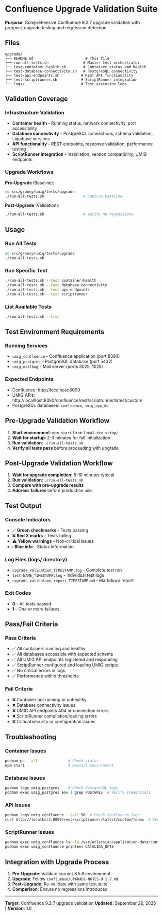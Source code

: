 # Confluence Upgrade Validation Suite

**Purpose**: Comprehensive Confluence 9.2.7 upgrade validation with pre/post-upgrade testing and regression detection

## Files

```
upgrade/
├── README.md                        # This file
├── run-all-tests.sh                # Master test orchestrator
├── test-container-health.sh        # Container status and health
├── test-database-connectivity.sh   # PostgreSQL connectivity
├── test-api-endpoints.sh          # REST API functionality
├── test-scriptrunner.sh           # ScriptRunner integration
└── logs/                          # Test execution logs
```

## Validation Coverage

### Infrastructure Validation

- **Container health** - Running status, network connectivity, port accessibility
- **Database connectivity** - PostgreSQL connections, schema validation, Liquibase versions
- **API functionality** - REST endpoints, response validation, performance testing
- **ScriptRunner integration** - Installation, version compatibility, UMIG endpoints

### Upgrade Workflows

**Pre-Upgrade** (Baseline):

```bash
cd src/groovy/umig/tests/upgrade
./run-all-tests.sh                  # Capture baseline
```

**Post-Upgrade** (Validation):

```bash
./run-all-tests.sh                  # Verify no regressions
```

## Usage

### Run All Tests

```bash
cd src/groovy/umig/tests/upgrade
./run-all-tests.sh
```

### Run Specific Test

```bash
./run-all-tests.sh --test container-health
./run-all-tests.sh --test database-connectivity
./run-all-tests.sh --test api-endpoints
./run-all-tests.sh --test scriptrunner
```

### List Available Tests

```bash
./run-all-tests.sh --list
```

## Test Environment Requirements

### Running Services

- `umig_confluence` - Confluence application (port 8090)
- `umig_postgres` - PostgreSQL database (port 5432)
- `umig_mailhog` - Mail server (ports 8025, 1025)

### Expected Endpoints

- Confluence: http://localhost:8090
- UMIG APIs: http://localhost:8090/confluence/rest/scriptrunner/latest/custom
- PostgreSQL databases: `confluence`, `umig_app_db`

## Pre-Upgrade Validation Workflow

1. **Start environment**: `npm start` from `local-dev-setup/`
2. **Wait for startup**: 2-3 minutes for full initialization
3. **Run validation**: `./run-all-tests.sh`
4. **Verify all tests pass** before proceeding with upgrade

## Post-Upgrade Validation Workflow

1. **Wait for upgrade completion**: 5-10 minutes typical
2. **Run validation**: `./run-all-tests.sh`
3. **Compare with pre-upgrade results**
4. **Address failures** before production use

## Test Output

### Console Indicators

- ✅ **Green checkmarks** - Tests passing
- ❌ **Red X marks** - Tests failing
- ⚠️ **Yellow warnings** - Non-critical issues
- ℹ️ **Blue info** - Status information

### Log Files (logs/ directory)

- `upgrade_validation_TIMESTAMP.log` - Complete test run
- `test-NAME_TIMESTAMP.log` - Individual test logs
- `upgrade_validation_report_TIMESTAMP.md` - Markdown report

### Exit Codes

- **0** - All tests passed
- **1** - One or more failures

## Pass/Fail Criteria

### Pass Criteria

- ✅ All containers running and healthy
- ✅ All databases accessible with expected schema
- ✅ All UMIG API endpoints registered and responding
- ✅ ScriptRunner configured and loading UMIG scripts
- ✅ No critical errors in logs
- ✅ Performance within thresholds

### Fail Criteria

- ❌ Container not running or unhealthy
- ❌ Database connectivity issues
- ❌ UMIG API endpoints 404 or connection errors
- ❌ ScriptRunner compilation/loading errors
- ❌ Critical security or configuration issues

## Troubleshooting

### Container Issues

```bash
podman ps --all              # Check status
npm start                    # Restart environment
```

### Database Issues

```bash
podman logs umig_postgres    # Check PostgreSQL logs
podman exec umig_postgres env | grep POSTGRES  # Verify credentials
```

### API Issues

```bash
podman logs umig_confluence --tail 50  # Check Confluence logs
curl http://localhost:8090/rest/scriptrunner/latest/custom/teams  # Test endpoint
```

### ScriptRunner Issues

```bash
podman exec umig_confluence ls -la /var/atlassian/application-data/confluence/scripts/umig
podman exec umig_confluence printenv CATALINA_OPTS
```

## Integration with Upgrade Process

1. **Pre-Upgrade**: Validate current 8.5.6 environment
2. **Upgrade**: Follow `confluence/UPGRADE-NOTES-9.2.7.md`
3. **Post-Upgrade**: Re-validate with same test suite
4. **Comparison**: Ensure no regressions introduced

---

**Target**: Confluence 9.2.7 upgrade validation
**Updated**: September 26, 2025 | **Version**: 1.0

